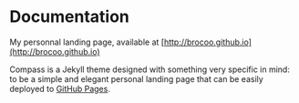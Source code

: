 # Documentation

My personnal landing page, available at [http://brocoo.github.io](http://brocoo.github.io)

Compass is a Jekyll theme designed with something very specific in mind: to be a simple and elegant personal landing page that can be easily deployed to [GitHub Pages](https://pages.github.com/).

